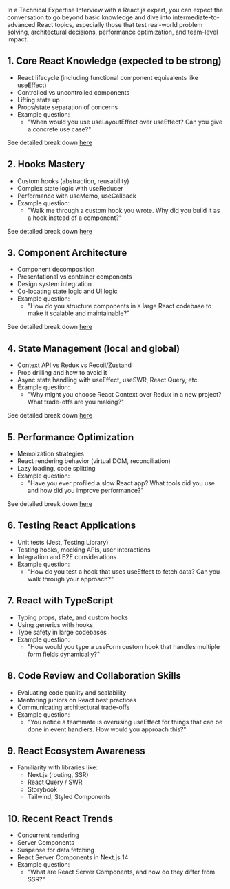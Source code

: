 In a Technical Expertise Interview with a React.js expert, you can expect the conversation to go beyond basic knowledge and dive into intermediate-to-advanced React topics, especially those that test real-world problem solving, architectural decisions, performance optimization, and team-level impact.

## 1. Core React Knowledge (expected to be strong)
* React lifecycle (including functional component equivalents like useEffect)
* Controlled vs uncontrolled components
* Lifting state up
* Props/state separation of concerns
* Example question:
  * "When would you use useLayoutEffect over useEffect? Can you give a concrete use case?"

See detailed break down [here](1.CORE.MD)

## 2. Hooks Mastery
* Custom hooks (abstraction, reusability)
* Complex state logic with useReducer
* Performance with useMemo, useCallback
* Example question:
  * "Walk me through a custom hook you wrote. Why did you build it as a hook instead of a component?"

See detailed break down [here](2.Hooks.MD)

## 3. Component Architecture
* Component decomposition
* Presentational vs container components
* Design system integration
* Co-locating state logic and UI logic
* Example question:
  * "How do you structure components in a large React codebase to make it scalable and maintainable?"

See detailed break down [here](3.Component-Architecture.MD)

## 4. State Management (local and global)
* Context API vs Redux vs Recoil/Zustand
* Prop drilling and how to avoid it
* Async state handling with useEffect, useSWR, React Query, etc.
* Example question:
  * "Why might you choose React Context over Redux in a new project? What trade-offs are you making?"

See detailed break down [here](4.State-Management.MD)

## 5. Performance Optimization
* Memoization strategies
* React rendering behavior (virtual DOM, reconciliation)
* Lazy loading, code splitting
* Example question:
  * "Have you ever profiled a slow React app? What tools did you use and how did you improve performance?"

See detailed break down [here](5.Performance-Optimization.MD)

## 6. Testing React Applications
* Unit tests (Jest, Testing Library)
* Testing hooks, mocking APIs, user interactions
* Integration and E2E considerations
* Example question:
  * "How do you test a hook that uses useEffect to fetch data? Can you walk through your approach?"

## 7. React with TypeScript
* Typing props, state, and custom hooks
* Using generics with hooks
* Type safety in large codebases
* Example question:
  * "How would you type a useForm custom hook that handles multiple form fields dynamically?"

## 8. Code Review and Collaboration Skills
* Evaluating code quality and scalability
* Mentoring juniors on React best practices
* Communicating architectural trade-offs
* Example question:
  * "You notice a teammate is overusing useEffect for things that can be done in event handlers. How would you approach this?"

## 9. React Ecosystem Awareness
* Familiarity with libraries like:
  * Next.js (routing, SSR)
  * React Query / SWR
  * Storybook
  * Tailwind, Styled Components

## 10. Recent React Trends
* Concurrent rendering
* Server Components
* Suspense for data fetching
* React Server Components in Next.js 14
* Example question:
  * "What are React Server Components, and how do they differ from SSR?"